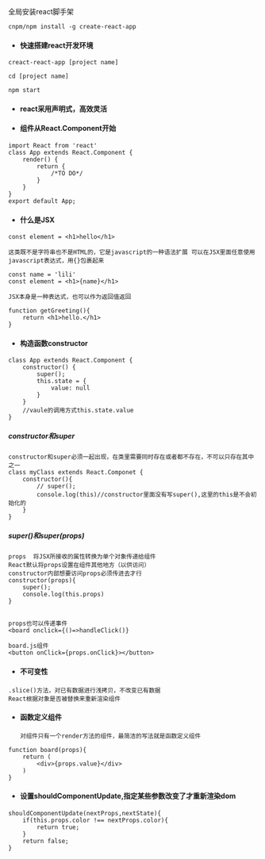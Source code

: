 全局安装react脚手架

```
cnpm/npm install -g create-react-app
```

- #### 快速搭建react开发环境

```
creact-react-app [project name]

cd [project name]

npm start
```

- #### react采用声明式，高效灵活

- #### 组件从React.Component开始

```
import React from 'react'
class App extends React.Component {
	render() {
		return {
			/*TO DO*/
		}
	}
}
export default App;
```

- #### 什么是JSX

```
const element = <h1>hello</h1>
```

`这类既不是字符串也不是HTML的，它是javascript的一种语法扩展
可以在JSX里面任意使用javascript表达式，用{}包裹起来`

```
const name = 'lili'
const element = <h1>{name}</h1>
```

`JSX本身是一种表达式，也可以作为返回值返回`

```
function getGreeting(){
	return <h1>hello.</h1>
}
```



- #### 构造函数constructor

```
class App extends React.Component {
	constructor() {
		super();
		this.state = {
			value: null
		}
	}
	//vaule的调用方式this.state.value
}
```

##### constructor和super

```
constructor和super必须一起出现，在类里需要同时存在或者都不存在，不可以只存在其中之一
class myClass extends React.Componet {
	constructor(){
		// super();
		console.log(this)//constructor里面没有写super(),这里的this是不会初始化的
	}
}
```

##### super()和super(props)

```
props  将JSX所接收的属性转换为单个对象传递给组件
React默认将props设置在组件其他地方（以供访问）
constructor内部想要访问props必须传进去才行
constructor(props){
	super();
    console.log(this.props)
}


props也可以传递事件
<board onclick={()=>handleClick()}

board.js组件
<button onClick={props.onClick}></button>
```

- #### 不可变性

```
.slice()方法，对已有数据进行浅拷贝，不改变已有数据
React根据对象是否被替换来重新渲染组件
```

- #### 函数定义组件

  `对组件只有一个render方法的组件，最简洁的写法就是函数定义组件`

```
function board(props){
	return (
		<div>{props.value}</div>
	)
}
```

- #### 设置shouldComponentUpdate,指定某些参数改变了才重新渲染dom

```
shouldComponentUpdate(nextProps,nextState){
	if(this.props.color !== nextProps.color){
		return true;
	}
	return false;
}
```


